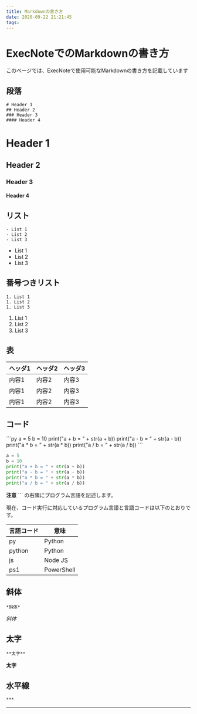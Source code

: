 ```yaml
---
title: Markdownの書き方
date: 2020-09-22 21:21:45
tags:
---
```


# ExecNoteでのMarkdownの書き方

このページでは、ExecNoteで使用可能なMarkdownの書き方を記載しています

## 段落

```
# Header 1
## Header 2
### Header 3
#### Header 4
```

# Header 1
## Header 2
### Header 3
#### Header 4


## リスト

```
- List 1
- List 2
- List 3
```

- List 1
- List 2
- List 3

## 番号つきリスト

```
1. List 1
1. List 2
1. List 3
```

1. List 1
1. List 2
1. List 3

## 表

|ヘッダ1|ヘッダ2|ヘッダ3|
|-|-|-|
|内容1|内容2|内容3|
|内容1|内容2|内容3|
|内容1|内容2|内容3|


## コード

\`\`\`py
a = 5
b = 10
print("a + b = " + str(a + b))
print("a - b = " + str(a - b))
print("a * b = " + str(a * b))
print("a / b = " + str(a / b))
\`\`\`


```py
a = 5
b = 10
print("a + b = " + str(a + b))
print("a - b = " + str(a - b))
print("a * b = " + str(a * b))
print("a / b = " + str(a / b))
```

**注意**
\`\`\` の右隣にプログラム言語を記述します。

現在、コード実行に対応しているプログラム言語と言語コードは以下のとおりです。

|言語コード|意味|
|-|-|
|py|Python|
|python|Python|
|js|Node JS|
|ps1|PowerShell|

## 斜体

```
*斜体*
```

*斜体*

## 太字

```
**太字**
```

**太字**

## 水平線

```
***
```

***


